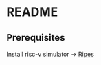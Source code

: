 

# README

## Prerequisites
Install risc-v simulator -> [Ripes](https://github.com/mortbopet/Ripes/releases)